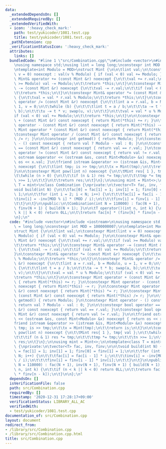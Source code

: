 ```yaml
---
data:
  _extendedDependsOn: []
  _extendedRequiredBy: []
  _extendedVerifiedWith:
  - icon: ':heavy_check_mark:'
    path: test/yukicoder/1081.test.cpp
    title: test/yukicoder/1081.test.cpp
  _pathExtension: cpp
  _verificationStatusIcon: ':heavy_check_mark:'
  attributes:
    links: []
  bundledCode: "#line 1 \"src/Combination.cpp\"\n#include <vector>\n#include <iostream>\n\
    \nusing namespace std;\nusing lint = long long;\nconstexpr int MOD = 1000000007;\n\
    \ntemplate<int Modulo = MOD>\nstruct Mint {\n\n\tlint val;\n\tconstexpr Mint(lint\
    \ v = 0) noexcept : val(v % Modulo) { if (val < 0) val += Modulo; }\n\n\tconstexpr\
    \ Mint& operator += (const Mint &r) noexcept {\n\t\tval += r.val;\n\t\tif (val\
    \ >= Modulo) val -= Modulo;\n\t\treturn *this;\n\t}\n\tconstexpr Mint& operator\
    \ -= (const Mint &r) noexcept {\n\t\tval -= r.val;\n\t\tif (val < 0) val += Modulo;\n\
    \t\treturn *this;\n\t}\n\tconstexpr Mint& operator *= (const Mint &r) noexcept\
    \ {\n\t\tval = val * r.val % Modulo;\n\t\treturn *this;\n\t}\n\tconstexpr Mint&\
    \ operator /= (const Mint &r) noexcept {\n\t\tlint a = r.val, b = Modulo, u =\
    \ 1, v = 0;\n\t\twhile (b) {\n\t\t\tlint t = a / b;\n\t\t\ta -= t * b; swap(a,\
    \ b);\n\t\t\tu -= t * v; swap(u, v);\n\t\t}\n\t\tval = val * u % Modulo;\n\t\t\
    if (val < 0) val += Modulo;\n\t\treturn *this;\n\t}\n\n\tconstexpr Mint operator\
    \ + (const Mint &r) const noexcept { return Mint(*this) += r; }\n\tconstexpr Mint\
    \ operator - (const Mint &r) const noexcept { return Mint(*this) -= r; }\n\tconstexpr\
    \ Mint operator * (const Mint &r) const noexcept { return Mint(*this) *= r; }\n\
    \tconstexpr Mint operator / (const Mint &r) const noexcept { return Mint(*this)\
    \ /= r; }\n\n\tconstexpr int getmod() { return Modulo; }\n\tconstexpr Mint operator\
    \ - () const noexcept { return val ? Modulo - val : 0; }\n\n\tconstexpr bool operator\
    \ == (const Mint &r) const noexcept { return val == r.val; }\n\tconstexpr bool\
    \ operator != (const Mint &r) const noexcept { return val != r.val; }\n\n\tfriend\
    \ ostream &operator << (ostream &os, const Mint<Modulo> &x) noexcept { return\
    \ os << x.val; }\n\tfriend istream &operator >> (istream &is, Mint<Modulo> &x)\
    \ noexcept {\n\t\tlint tmp; is >> tmp;\n\t\tx = Mint(tmp);\n\t\treturn is;\n\t\
    }\n\n\tconstexpr Mint pow(lint n) noexcept {\n\t\tMint res{ 1 }, tmp{ val };\n\
    \t\twhile (n > 0) {\n\t\t\tif (n & 1) res *= tmp;\n\t\t\ttmp *= tmp;\n\t\t\tn\
    \ >>= 1;\n\t\t}\n\t\treturn res;\n\t}\n};\n\nusing mint = Mint<>;\n\ntemplate<class\
    \ T = mint>\nclass Combination {\nprivate:\n\tvector<T> fac, inv, finv;\n\n\t\
    void build(int N) {\n\t\tfac[0] = fac[1] = 1; inv[1] = 1; finv[0] = finv[1] =\
    \ 1;\n\n\t\tfor (int i = 2; i < N; i++) {\n\t\t\tfac[i] = fac[i - 1] * i;\n\t\t\
    \tinv[i] = -inv[MOD % i] * (MOD / i);\n\t\t\tfinv[i] = finv[i - 1] * inv[i];\n\
    \t\t}\n\t}\n\npublic:\n\tCombination(int N = 110000) : fac(N + 1), inv(N + 1),\
    \ finv(N + 1) { build(N + 1); }\n\n\tT operator()(int n, int k) {\n\t\tif (n <\
    \ k || k < 0) return 0LL;\n\t\treturn fac[n] * (finv[k] * finv[n - k]);\n\t}\n\
    \n};\n"
  code: "#include <vector>\n#include <iostream>\n\nusing namespace std;\nusing lint\
    \ = long long;\nconstexpr int MOD = 1000000007;\n\ntemplate<int Modulo = MOD>\n\
    struct Mint {\n\n\tlint val;\n\tconstexpr Mint(lint v = 0) noexcept : val(v %\
    \ Modulo) { if (val < 0) val += Modulo; }\n\n\tconstexpr Mint& operator += (const\
    \ Mint &r) noexcept {\n\t\tval += r.val;\n\t\tif (val >= Modulo) val -= Modulo;\n\
    \t\treturn *this;\n\t}\n\tconstexpr Mint& operator -= (const Mint &r) noexcept\
    \ {\n\t\tval -= r.val;\n\t\tif (val < 0) val += Modulo;\n\t\treturn *this;\n\t\
    }\n\tconstexpr Mint& operator *= (const Mint &r) noexcept {\n\t\tval = val * r.val\
    \ % Modulo;\n\t\treturn *this;\n\t}\n\tconstexpr Mint& operator /= (const Mint\
    \ &r) noexcept {\n\t\tlint a = r.val, b = Modulo, u = 1, v = 0;\n\t\twhile (b)\
    \ {\n\t\t\tlint t = a / b;\n\t\t\ta -= t * b; swap(a, b);\n\t\t\tu -= t * v; swap(u,\
    \ v);\n\t\t}\n\t\tval = val * u % Modulo;\n\t\tif (val < 0) val += Modulo;\n\t\
    \treturn *this;\n\t}\n\n\tconstexpr Mint operator + (const Mint &r) const noexcept\
    \ { return Mint(*this) += r; }\n\tconstexpr Mint operator - (const Mint &r) const\
    \ noexcept { return Mint(*this) -= r; }\n\tconstexpr Mint operator * (const Mint\
    \ &r) const noexcept { return Mint(*this) *= r; }\n\tconstexpr Mint operator /\
    \ (const Mint &r) const noexcept { return Mint(*this) /= r; }\n\n\tconstexpr int\
    \ getmod() { return Modulo; }\n\tconstexpr Mint operator - () const noexcept {\
    \ return val ? Modulo - val : 0; }\n\n\tconstexpr bool operator == (const Mint\
    \ &r) const noexcept { return val == r.val; }\n\tconstexpr bool operator != (const\
    \ Mint &r) const noexcept { return val != r.val; }\n\n\tfriend ostream &operator\
    \ << (ostream &os, const Mint<Modulo> &x) noexcept { return os << x.val; }\n\t\
    friend istream &operator >> (istream &is, Mint<Modulo> &x) noexcept {\n\t\tlint\
    \ tmp; is >> tmp;\n\t\tx = Mint(tmp);\n\t\treturn is;\n\t}\n\n\tconstexpr Mint\
    \ pow(lint n) noexcept {\n\t\tMint res{ 1 }, tmp{ val };\n\t\twhile (n > 0) {\n\
    \t\t\tif (n & 1) res *= tmp;\n\t\t\ttmp *= tmp;\n\t\t\tn >>= 1;\n\t\t}\n\t\treturn\
    \ res;\n\t}\n};\n\nusing mint = Mint<>;\n\ntemplate<class T = mint>\nclass Combination\
    \ {\nprivate:\n\tvector<T> fac, inv, finv;\n\n\tvoid build(int N) {\n\t\tfac[0]\
    \ = fac[1] = 1; inv[1] = 1; finv[0] = finv[1] = 1;\n\n\t\tfor (int i = 2; i <\
    \ N; i++) {\n\t\t\tfac[i] = fac[i - 1] * i;\n\t\t\tinv[i] = -inv[MOD % i] * (MOD\
    \ / i);\n\t\t\tfinv[i] = finv[i - 1] * inv[i];\n\t\t}\n\t}\n\npublic:\n\tCombination(int\
    \ N = 110000) : fac(N + 1), inv(N + 1), finv(N + 1) { build(N + 1); }\n\n\tT operator()(int\
    \ n, int k) {\n\t\tif (n < k || k < 0) return 0LL;\n\t\treturn fac[n] * (finv[k]\
    \ * finv[n - k]);\n\t}\n\n};\n"
  dependsOn: []
  isVerificationFile: false
  path: src/Combination.cpp
  requiredBy: []
  timestamp: '2020-12-31 17:28:17+09:00'
  verificationStatus: LIBRARY_ALL_AC
  verifiedWith:
  - test/yukicoder/1081.test.cpp
documentation_of: src/Combination.cpp
layout: document
redirect_from:
- /library/src/Combination.cpp
- /library/src/Combination.cpp.html
title: src/Combination.cpp
---
```

